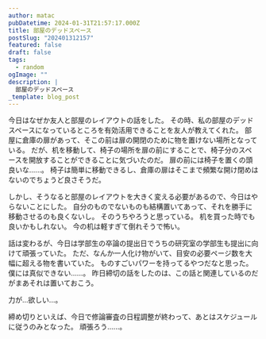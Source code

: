 ```yaml
---
author: matac
pubDatetime: 2024-01-31T21:57:17.000Z
title: 部屋のデッドスペース
postSlug: "202401312157"
featured: false
draft: false
tags:
  - random
ogImage: ""
description: |
  部屋のデッドスペース
_template: blog_post
---
```


今日はなぜか友人と部屋のレイアウトの話をした。
その時、私の部屋のデッドスペースになっているところを有効活用できることを友人が教えてくれた。
部屋に倉庫の扉があって、そこの前は扉の開閉のために物を置けない場所となっている。
だが、机を移動して、椅子の場所を扉の前にすることで、椅子分のスペースを開放することができることに気づいたのだ。
扉の前には椅子を置くの頭良いな......。
椅子は簡単に移動できるし、倉庫の扉はそこまで頻繁な開け閉めはないのでちょうど良さそうだ。

しかし、そうなると部屋のレイアウトを大きく変える必要があるので、今日はやらないことにした。
自分のものでないものも結構置いてあって、それを勝手に移動させるのも良くないし。
そのうちやろうと思っている。
机を買った時でも良いかもしれない。
今の机は軽すぎて倒れそうで怖い。

話は変わるが、今日は学部生の卒論の提出日でうちの研究室の学部生も提出に向けて頑張っていた。
ただ、なんか一人化け物がいて、目安の必要ページ数を大幅に超える物を書いていた。
ものすごいパワーを持ってるやつだなと思った。
僕には真似できない......。
昨日締切の話をしたのは、この話と関連しているのだがまあそれは置いておこう。

力が...欲しい...。

締め切りといえば、今日で修論審査の日程調整が終わって、あとはスケジュールに従うのみとなった。
頑張ろう......。

